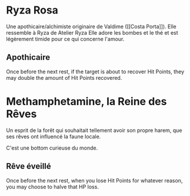# Ryza Rosa
Une apothicaire/alchimiste originaire de Valdime ([[Costa Porta]]). Elle ressemble à Ryza de Atelier Ryza
Elle adore les bombes et le thé et est légèrement timide pour ce qui concerne l'amour.

## Apothicaire

Once before the next rest, if the target is about to recover Hit Points, they may double the amount of Hit Points recovered.

# Methamphetamine, la Reine des Rêves
Un esprit de la forêt qui souhaitait tellement avoir son propre harem, que ses rêves ont influencé la faune locale.

C'est une bottom curieuse du monde.

## Rêve éveillé

Once before the next rest, when you lose Hit Points for whatever reason, you may choose to halve that HP loss.